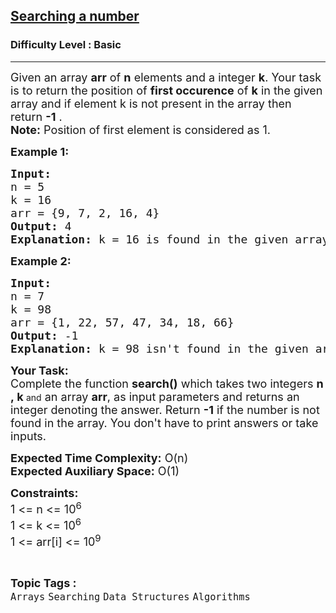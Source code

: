 <h2><a href="https://www.geeksforgeeks.org/problems/searching-a-number0324/1?page=2&difficulty=School,Basic&sortBy=submissions">Searching a number</a></h2><h3>Difficulty Level : Basic</h3><hr><div class="problems_problem_content__Xm_eO" style="user-select: auto;"><p style="user-select: auto;"><span style="font-size: 18px; user-select: auto;">Given an array&nbsp;<strong style="user-select: auto;">arr</strong> of <strong style="user-select: auto;">n</strong> elements and a integer <strong style="user-select: auto;">k</strong>. Your task is to return the position of <strong style="user-select: auto;">first occurence</strong> of <strong style="user-select: auto;">k</strong> in the given array and if element k is not present in the array then return <strong style="user-select: auto;">-1</strong> .<br style="user-select: auto;"><strong style="user-select: auto;">Note:</strong> Position of first element is considered as 1.</span></p>
<p style="user-select: auto;"><span style="font-size: 18px; user-select: auto;"><strong style="user-select: auto;">Example 1:</strong></span></p>
<pre style="user-select: auto;"><span style="font-size: 18px; user-select: auto;"><strong style="user-select: auto;">Input:
</strong>n = 5<br style="user-select: auto;">k = 16
arr = {9, 7, 2, 16, 4}
<strong style="user-select: auto;">Output:</strong> 4
<strong style="user-select: auto;">Explanation:</strong> k = 16 is found in the given array at position 4.
</span></pre>
<p style="user-select: auto;"><span style="font-size: 18px; user-select: auto;"><strong style="user-select: auto;">Example 2:</strong></span></p>
<pre style="user-select: auto;"><span style="font-size: 18px; user-select: auto;"><strong style="user-select: auto;">Input:
</strong>n = 7<br style="user-select: auto;">k = 98
arr = {1, 22, 57, 47, 34, 18, 66}
<strong style="user-select: auto;">Output:</strong> -1
<strong style="user-select: auto;">Explanation:</strong> k = 98 isn't found in the given array.
</span></pre>
<p style="user-select: auto;"><span style="font-size: 18px; user-select: auto;"><strong style="user-select: auto;">Your Task:</strong><br style="user-select: auto;">Complete the function <strong style="user-select: auto;">search()</strong> which takes&nbsp;</span><span style="font-size: 18px; user-select: auto;">two&nbsp;integers&nbsp;</span><strong style="font-size: 18px; user-select: auto;">n ,</strong><strong style="font-size: 18px; user-select: auto;">&nbsp;k </strong>and<span style="font-size: 18px; user-select: auto;">&nbsp;an array </span><strong style="font-size: 18px; user-select: auto;">arr</strong><span style="font-size: 18px; user-select: auto;">,&nbsp;as input parameters&nbsp;and returns an integer denoting the answer.&nbsp;Return&nbsp;</span><strong style="font-size: 18px; user-select: auto;">-1</strong><span style="font-size: 18px; user-select: auto;"> if the number is not found in the array. You don't have to print answers or take inputs.</span></p>
<p style="user-select: auto;"><span style="font-size: 18px; user-select: auto;"><strong style="user-select: auto;">Expected Time Complexity:</strong> O(n)<br style="user-select: auto;"><strong style="user-select: auto;">Expected Auxiliary Space:</strong>&nbsp;O(1)</span></p>
<p style="user-select: auto;"><span style="font-size: 18px; user-select: auto;"><strong style="user-select: auto;">Constraints:</strong><br style="user-select: auto;">1 &lt;= n &lt;= 10<sup style="user-select: auto;">6</sup><br style="user-select: auto;">1 &lt;= k &lt;= 10<sup style="user-select: auto;">6</sup><br style="user-select: auto;">1 &lt;= arr[i] &lt;= 10<sup style="user-select: auto;">9</sup></span></p></div><br><p><span style=font-size:18px><strong>Topic Tags : </strong><br><code>Arrays</code>&nbsp;<code>Searching</code>&nbsp;<code>Data Structures</code>&nbsp;<code>Algorithms</code>&nbsp;